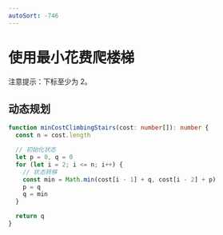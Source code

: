 ```yaml
---
autoSort: -746
---
```


# 使用最小花费爬楼梯

注意提示：下标至少为 2。

## 动态规划

```ts
function minCostClimbingStairs(cost: number[]): number {
  const n = cost.length

  // 初始化状态
  let p = 0, q = 0
  for (let i = 2; i <= n; i++) {
    // 状态转移
    const min = Math.min(cost[i - 1] + q, cost[i - 2] + p)
    p = q
    q = min
  }

  return q
}
```
